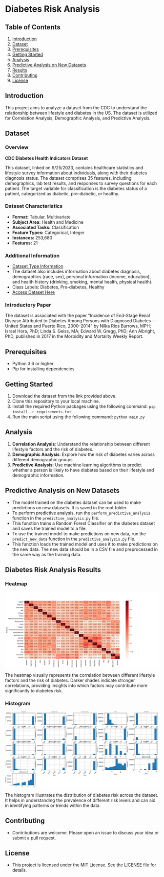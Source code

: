 # Diabetes Risk Analysis

## Table of Contents

1. [Introduction](#introduction)
2. [Dataset](#dataset)
3. [Prerequisites](#prerequisites)
4. [Getting Started](#getting-started)
5. [Analysis](#analysis)
6. [Predictive Analysis on New Datasets](#predictive-analysis-on-new-datasets)
7. [Results](#results)
8. [Contributing](#contributing)
9. [License](#license)

## Introduction

This project aims to analyze a dataset from the CDC to understand the relationship between lifestyle and diabetes in the US. The dataset is utilized for Correlation Analysis, Demographic Analysis, and Predictive Analysis.

## Dataset

### Overview

**CDC Diabetes Health Indicators Dataset**

This dataset, linked on 9/25/2023, contains healthcare statistics and lifestyle survey information about individuals, along with their diabetes diagnosis status. The dataset comprises 35 features, including demographics, lab test results, and responses to survey questions for each patient. The target variable for classification is the diabetes status of a patient, categorized as diabetic, pre-diabetic, or healthy.

### Dataset Characteristics

- **Format:** Tabular, Multivariate
- **Subject Area:** Health and Medicine
- **Associated Tasks:** Classification
- **Feature Types:** Categorical, Integer
- **Instances:** 253,680
- **Features:** 21

### Additional Information

- [Dataset Type Information](https://archive.ics.uci.edu/dataset/891/cdc+diabetes+health+indicators)
- The dataset also includes information about diabetes diagnosis, demographics (race, sex), personal information (income, education), and health history (drinking, smoking, mental health, physical health).
- Class Labels: Diabetes, Pre-diabetes, Healthy
- [Access Dataset Here](https://www.cdc.gov/brfss/annual_data/annual_2014.html)

### Introductory Paper

The dataset is associated with the paper "Incidence of End-Stage Renal Disease Attributed to Diabetes Among Persons with Diagnosed Diabetes — United States and Puerto Rico, 2000–2014" by Nilka Rios Burrows, MPH; Israel Hora, PhD; Linda S. Geiss, MA; Edward W. Gregg, PhD; Ann Albright, PhD, published in 2017 in the Morbidity and Mortality Weekly Report.

## Prerequisites

- Python 3.6 or higher
- Pip for installing dependencies

## Getting Started

1. Download the dataset from the link provided above.
2. Clone this repository to your local machine.
3. Install the required Python packages using the following command: `pip install -r requirements.txt`
4. Run the main script using the following command: `python main.py`

## Analysis

1. **Correlation Analysis**: Understand the relationship between different lifestyle factors and the risk of diabetes.
2. **Demographic Analysis**: Explore how the risk of diabetes varies across different demographic groups.
3. **Predictive Analysis**: Use machine learning algorithms to predict whether a person is likely to have diabetes based on their lifestyle and demographic information.

## Predictive Analysis on New Datasets

- The model trained on the diabetes dataset can be used to make predictions on new datasets. It is saved in the root folder.
- To perform predictive analysis, run the `perform_predictive_analysis` function in the `predictive_analysis.py` file.
- This function trains a Random Forest Classifier on the diabetes dataset and saves the trained model to a file.
- To use the trained model to make predictions on new data, run the `predict_new_data` function in the `predictive_analysis.py` file. 
- This function loads the trained model and uses it to make predictions on the new data. The new data should be in a CSV file and preprocessed in the same way as the training data.

## Diabetes Risk Analysis Results

### Heatmap

![Heatmap](results/Heatmap.png)

The heatmap visually represents the correlation between different lifestyle factors and the risk of diabetes. Darker shades indicate stronger correlations, providing insights into which factors may contribute more significantly to diabetes risk.

### Histogram

![Histogram](results/Histogram.png)

The histogram illustrates the distribution of diabetes risk across the dataset. It helps in understanding the prevalence of different risk levels and can aid in identifying patterns or trends within the data.


## Contributing

- Contributions are welcome. Please open an issue to discuss your idea or submit a pull request.

## License

- This project is licensed under the MIT License. See the [LICENSE](LICENSE) file for details.

